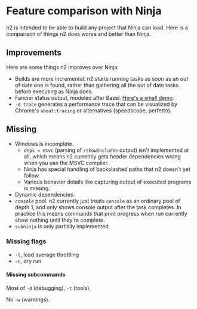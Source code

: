 # Feature comparison with Ninja

n2 is intended to be able to build any project that Ninja can load. Here is a
comparison of things n2 does worse and better than Ninja.

## Improvements

Here are some things n2 improves over Ninja:

- Builds are more incremental: n2 starts running tasks as soon as an out of date
  one is found, rather than gathering all the out of date tasks before executing
  as Ninja does.
- Fancier status output, modeled after Bazel.
  [Here's a small demo](https://asciinema.org/a/F2E7a6nX4feoSSWVI4oFAm21T).
- `-d trace` generates a performance trace that can be visualized by Chrome's
  `about:tracing` or alternatives (speedscope, perfetto).

## Missing

- Windows is incomplete.
  - `deps = msvc` (parsing of `/showIncludes` output) isn't implemented at all,
    which means n2 currently gets header dependencies wrong when you use the
    MSVC compiler.
  - Ninja has special handling of backslashed paths that n2 doesn't yet follow.
  - Various behavior details like capturing output of executed programs is
    missing.
- Dynamic dependencies.
- `console` pool. n2 currently just treats `console` as an ordinary pool of
  depth 1, and only shows console output after the task completes. In practice
  this means commands that print progress when run currently show nothing until
  they're complete.
- `subninja` is only partially implemented.

### Missing flags

- `-l`, load average throttling
- `-n`, dry run

#### Missing subcommands

Most of `-d` (debugging), `-t` (tools).

No `-w` (warnings).
